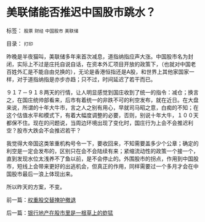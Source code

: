 # 美联储能否推迟中国股市跳水？

标签： `股票` `财经` `中国股市` `美联储` 

目录： `打印`

昨晚是半夜猫叫，美联储多年来首次减息，道指纳指应声大涨。中国股市名为封闭，实际上不过是庄托自说自话，在资本外汇项目开放的政策下，（也就对中国老百姓外汇是不能自由兑换的），无论是香港恒指还是A股，和世界上其他家国家一样，对于道指纳指是亦步亦趋；只不过，时间延迟了若干而已。



９１７－９１８两天的行情，让人明显感觉到国庄收到了统一的指令：减仓；换言之，在国庄统帅部看来，后市有着统一的非跌不可的利空发布，就在近日。在大盘来说，所谓的十年大牛市，言之人之别有用心，早就司马昭之意，白痴的不知；在这个估值水平和模式下，有着大幅度调整的必要，否则，别说十年大牛，１００天都保不住。现在的问题说，当周边环境出现了变化时，国庄行为上会不会推迟利空？股市大跌会不会推迟若干？



我觉得大帝国这类笨重机构号令一下，要收回来，不知需要盖多少个公章；确定的利空是一定会发布的，区别只在会不会陆续有来；紧缩流动性的政策一个接一个，直到发现水位太浅养不了鱼以前，是不会停止的。外围股市的拐点，作用到中国股市，短线上会带来更好的出逃机会，但真正的作用，同样需要过一个多月才会在中国股市最后一浪上体现出来。



所以昨天的方案，不变。



前一篇：[权重股交替掩护撤退](../../../2007/9/18/权重股交替掩护撤退.md)

后一篇：[银行地产在股市里是一根草上的蚱猛](../../../2007/9/19/银行地产在股市里是一根草上的蚱猛.md)